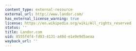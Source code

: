 ```yaml
---
content_type: external-resource
external_url: http://www.landor.com/
has_external_license_warning: true
license: https://en.wikipedia.org/wiki/All_rights_reserved
status: ''
title: Landor.com
uid: 8555f4f4-fd93-4131-a48d-e1e9e9d5aeaa
wayback_url: ''
---
```

